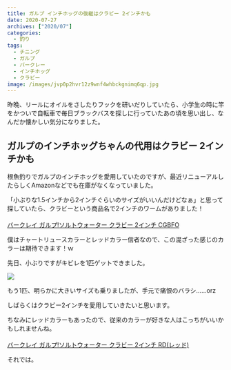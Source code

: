 ```yaml
---
title: ガルプ インチホッグの後継はクラビー 2インチかも
date: 2020-07-27
archives: ["2020/07"]
categories:
  - 釣り
tags:
  - チニング
  - ガルプ
  - バークレー
  - インチホッグ
  - クラビー
image: /images/jvp0p2hvr12z9wnf4whbckgnimq6qp.jpg
---
```

昨晩、リールにオイルをさしたりフックを研いだりしていたら、小学生の時に竿をかついで自転車で毎日ブラックバスを探しに行っていたあの頃を思い出し、なんだか懐かしい気分になりました。

## ガルプのインチホッグちゃんの代用はクラビー 2インチかも

根魚釣りでガルプのインチホッグを愛用していたのですが、最近リニューアルしたらしくAmazonなどでも在庫がなくなっていました。

「小ぶりな1.5インチから2インチぐらいのサイズがいいんだけどなぁ」と思って探していたら、クラビーという商品名で2インチのワームがありました！

<a href="https://hb.afl.rakuten.co.jp/ichiba/1c48cc2e.2960291b.1c48cc2f.2b6797a0/?pc=https%3A%2F%2Fitem.rakuten.co.jp%2Fnaturum%2F3044458%2F&link_type=pict&ut=eyJwYWdlIjoiaXRlbSIsInR5cGUiOiJwaWN0Iiwic2l6ZSI6IjI0MHgyNDAiLCJuYW0iOjEsIm5hbXAiOiJyaWdodCIsImNvbSI6MSwiY29tcCI6ImRvd24iLCJwcmljZSI6MCwiYm9yIjoxLCJjb2wiOjEsImJidG4iOjEsInByb2QiOjB9" target="_blank" rel="nofollow sponsored noopener" style="word-wrap:break-word;"  ><img src="https://hbb.afl.rakuten.co.jp/hgb/1c48cc2e.2960291b.1c48cc2f.2b6797a0/?me_id=1196403&item_id=17442840&pc=https%3A%2F%2Fthumbnail.image.rakuten.co.jp%2F%400_mall%2Fnaturum%2Fcabinet%2Fgoods%2F03044%2F458_1.jpg%3F_ex%3D240x240&s=240x240&t=pict" border="0" style="margin:2px" alt="" title=""><br>バークレイ ガルプ!ソルトウォーター クラビー 2インチ CGBFO</a>

僕はチャートリュースカラーとレッドカラー信者なので、この混ざった感じのカラーは期待できます！ｗ

先日、小ぶりですがキビレを1匹ゲットできました。

![](/images/jyzmsmbbwekjgw4as6vn4fmu03ei2t.jpg)

もう1匹、明らかに大きいサイズも乗りましたが、手元で痛恨のバラシ……orz

しばらくはクラビー2インチを愛用していきたいと思います。

ちなみにレッドカラーもあったので、従来のカラーが好きな人はこっちがいいかもしれませんね。

<a href="https://hb.afl.rakuten.co.jp/ichiba/1c48cc32.8ae56ea3.1c48cc33.717bca15/?pc=https%3A%2F%2Fitem.rakuten.co.jp%2Fnaturum-fishing%2F3044459%2F&link_type=pict&ut=eyJwYWdlIjoiaXRlbSIsInR5cGUiOiJwaWN0Iiwic2l6ZSI6IjI0MHgyNDAiLCJuYW0iOjEsIm5hbXAiOiJyaWdodCIsImNvbSI6MSwiY29tcCI6ImRvd24iLCJwcmljZSI6MSwiYm9yIjoxLCJjb2wiOjEsImJidG4iOjEsInByb2QiOjB9" target="_blank" rel="nofollow sponsored noopener" style="word-wrap:break-word;"  ><img src="https://hbb.afl.rakuten.co.jp/hgb/1c48cc32.8ae56ea3.1c48cc33.717bca15/?me_id=1366413&item_id=10729423&pc=https%3A%2F%2Fthumbnail.image.rakuten.co.jp%2F%400_mall%2Fnaturum-fishing%2Fcabinet%2Fgoods%2F03044%2F459_1.jpg%3F_ex%3D240x240&s=240x240&t=pict" border="0" style="margin:2px" alt="" title=""><br>バークレイ ガルプ!ソルトウォーター クラビー 2インチ RD(レッド) </a>

それでは。